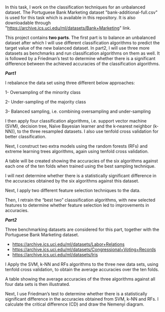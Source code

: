 In this task, I work on the classification techniques for an unbalanced dataset. The Portuguese Bank Marketing dataset "bank-additional-full.csv" is used for this task which is available in this repository. It is also downloadable through "https://archive.ics.uci.edu/ml/datasets/Bank+Marketing" link.

This project contains **two parts**. The first part is to balance an unbalanced dataset after which I will use different classification algorithms to predict the target value of the new balanced dataset. In part2, I will use three more datasets as benchmarks and run classification algorithms on them as well. It is followed by a Friedman’s test to determine whether there is a significant difference between the achieved accuracies of the classification algorithms.


***Part1***

I rebalance the data set using three different below approaches:

 1- Oversampling of the minority class
 
 2- Under-sampling of the majority class
 
 3- Balanced sampling, i.e. combining oversampling and under-sampling
 
I then apply four classification algorithms, i.e. support vector machine (SVM), decision tree, Naïve Bayesian learner and the k‐nearest neighbor (k-NN)), to the three resampled datasets. I also use tenfold cross validation for better classification.

Next, I construct two extra models using the random forests (RFs) and extreme learning trees algorithms, again using tenfold cross validation.

A table will be created showing the accuracies of the six algorithms against each one of the ten folds when trained using the best sampling technique.

I will next determine whether there is a statistically significant difference in the accuracies obtained by the six algorithms against this dataset.

Next, I apply two different feature selection techniques to the data.

Then, I retrain the “best two” classsification algorithms, with new selected features to determine whether feature selection led to improvements in accuracies. 



***Part2***

Three benchmarking datasets are considered for this part, together with the Portuguese Bank Marketing dataset.
- https://archive.ics.uci.edu/ml/datasets/Labor+Relations
- https://archive.ics.uci.edu/ml/datasets/Congressional+Voting+Records
- https://archive.ics.uci.edu/ml/datasets/Iris

I Apply the SVM, k-NN and RFs algorithms to the three new data sets, using tenfold cross validation, to obtain the average accuracies over the ten folds.

A table showing the average accuracies of the three algorithms against all four data sets is then illustrated.

Next, I use Friedman’s test to determine whether there is a statistically significant difference in the accuracies obtained from SVM, k-NN and RFs. I calculate the critical difference (CD) and draw the Nemenyi diagram.
